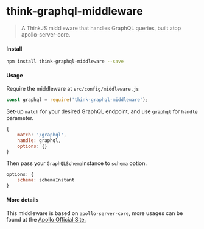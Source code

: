 # think-graphql-middleware

> A ThinkJS middleware that handles GraphQL queries, built atop apollo-server-core.

#### Install

```bash
npm install think-graphql-middleware --save
```

#### Usage

Require the middleware at `src/config/middleware.js`

```javascript
const graphql = require('think-graphql-middleware');
```

Set-up `match` for your desired GraphQL endpoint, and use `graphql` for `handle` parameter.

```javascript
{
    match: '/graphql',
    handle: graphql,
    options: {}
}
```

Then pass your `GraphQLSchema`instance to `schema` option. 

```javascript
options: {
    schema: schemaInstant
}
```

#### More details

This middleware is based on `apollo-server-core`,  more usages can be found at the [Apollo Official Site.](https://www.apollographql.com/docs/apollo-server/api/apollo-server.html)